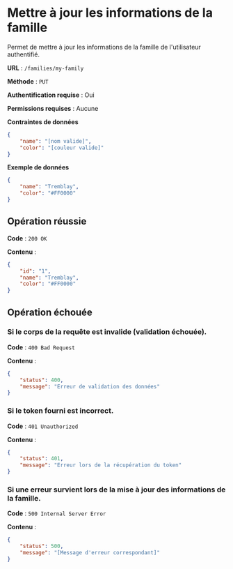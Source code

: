# Mettre à jour les informations de la famille

Permet de mettre à jour les informations de la famille de l'utilisateur authentifié.

**URL** : `/families/my-family`

**Méthode** : `PUT`

**Authentification requise** : Oui

**Permissions requises** : Aucune

**Contraintes de données**

```json
{
    "name": "[nom valide]",
    "color": "[couleur valide]"
}
```

**Exemple de données**

```json
{
    "name": "Tremblay",
    "color": "#FF0000"
}
```

## Opération réussie

**Code** : `200 OK`

**Contenu** :

```json
{
    "id": "1",
    "name": "Tremblay",
    "color": "#FF0000"
}
```

## Opération échouée

### Si le corps de la requête est invalide (validation échouée).

**Code** : `400 Bad Request`

**Contenu** :

```json
{
    "status": 400,
    "message": "Erreur de validation des données"
}
```

### Si le token fourni est incorrect.

**Code** : `401 Unauthorized`

**Contenu** :

```json
{
    "status": 401,
    "message": "Erreur lors de la récupération du token"
}
```

### Si une erreur survient lors de la mise à jour des informations de la famille.

**Code** : `500 Internal Server Error`

**Contenu** :

```json
{
    "status": 500,
    "message": "[Message d'erreur correspondant]"
}
```
